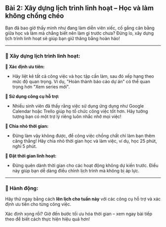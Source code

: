 ## Bài 2: Xây dựng lịch trình linh hoạt – Học và làm không chồng chéo  

Bạn đã bao giờ thấy mình như đang làm diễn viên xiếc, cố gắng cân bằng giữa học và làm mà chẳng biết nên làm gì trước chưa? Đừng lo, xây dựng lịch trình linh hoạt sẽ giúp bạn giữ thăng bằng hoàn hảo!

---

### 📌 Xây dựng lịch trình linh hoạt:

**🔹 Xác định ưu tiên:**
- Hãy liệt kê tất cả công việc và học tập cần làm, sau đó xếp hạng theo mức độ quan trọng. Ví dụ, "Hoàn thành báo cáo dự án" có thể quan trọng hơn "Xem series mới".

**🔹 Sử dụng công cụ hỗ trợ:**
- Nhiều sinh viên đã thấy rằng việc sử dụng ứng dụng như Google Calendar hoặc Trello giúp họ tổ chức công việc tốt hơn. Hãy tưởng tượng bạn có một trợ lý riêng luôn nhắc nhở mọi việc!

**🔹 Chia nhỏ thời gian:**
- Đừng làm vậy không được, để công việc chồng chất chỉ làm bạn thêm căng thẳng! Hãy chia nhỏ thời gian học và làm việc, ví dụ, học 25 phút, nghỉ 5 phút.

**🔹 Đặt thời gian linh hoạt:**
- Đừng quên dành thời gian cho các hoạt động không dự kiến trước. Điều này giúp bạn dễ dàng điều chỉnh lịch trình mà không bị áp lực.

---

### 🚀 Hành động:

Hãy thử ngay bằng cách **lên lịch cho tuần này** với các công cụ hỗ trợ và xác định ưu tiên cho từng công việc.

Xác định xong rồi? Giờ đến bước tối ưu hóa thời gian – xem ngay bài tiếp theo để biết cách thực hiện hiệu quả hơn!